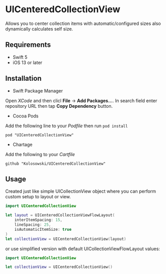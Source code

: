 # UICenteredCollectionView

Allows you to center collection items with automatic/configured sizes also dynamically calculates self size.


## Requirements
* Swift 5
* iOS 13 or later


## Installation
* Swift Package Manager

Open *XCode* and then clicl **File** -> **Add Packages...**. In search field enter repository URL then tap **Copy Dependency** button.

* Cocoa Pods

Add the following line to your *Podfile* then run `pod install`
```
pod "UICenteredCollectionView"
```

* Chartage

Add the following to your *Cartfile*
```
github "Kolosowski/UICenteredCollectionView"
```

## Usage
Created just like simple UICollectionView object where you can perform custom setup to layout or view.
```swift
import UICenteredCollectionView

let layout = UICenteredCollectionViewFlowLayout(
	interItemSpacing: 15,
	lineSpacing: 25,
	isAutomaticItemSize: true
)
let collectionView = UICenteredCollectionView(layout)
```

or use simplified version with default UICollectionViewFlowLayout values:
```swift
import UICenteredCollectionView

let collectionView = UICenteredCollectionView()
```
